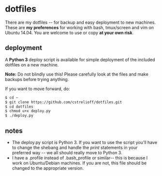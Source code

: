 dotfiles
========

There are my dotfiles -- for backup and easy deployment to new machines. These
are **my preferences** for working with bash, tmux/screen and vim on Ubuntu
14.04. You are welcome to use or copy **at your own risk**.

deployment
----------

A **Python 3** deploy script is available for simple deployment of the
included dotfiles on a new machine.

**Note:** Do not blindly use this! Please carefully look at the files and make
backups before trying anything. 

If you want to move forward, do:

```bash
$ cd ~
$ git clone https://github.com/cstrelioff/dotfiles.git
$ cd dotfiles
$ chmod u+x deploy.py
$ ./deploy.py
```

notes
-----

* The deploy.py script is Python 3. If you want to use the script you'll have
  to change the shebang and handle the *print* statements in your preferred
  way -- we all should really move to Python 3.
* I have a .profile instead of .bash_profile or similar-- this is because I
  work on Ubuntu/Debian machines.  If you are not, this file should be changed
  to the appropriate version.

